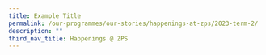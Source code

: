 ```yaml
---
title: Example Title
permalink: /our-programmes/our-stories/happenings-at-zps/2023-term-2/
description: ""
third_nav_title: Happenings @ ZPS
---
```

